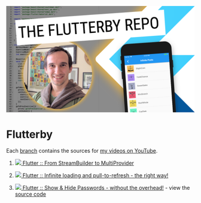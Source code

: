 ![The Flutterby Repo](img/flutterby.png)

# Flutterby

Each [branch](https://github.com/oodavid/flutterby/branches) contains the sources for [my videos on YouTube](https://www.youtube.com/channel/UCMBdBkoT5Hg-ZVYmrnPOncg).

1. [![][youtube] Flutter :: From StreamBuilder to MultiProvider](https://youtu.be/budqAnwn740)

1. [![][youtube] Flutter :: Infinite loading and pull-to-refresh - the right way!](https://youtu.be/hbtYcp0Rnp0)

1. [![][youtube] Flutter :: Show & Hide Passwords - without the overhead!](https://youtu.be/kpaBG_MKgd4) - view the [source code](https://github.com/oodavid/flutterby/tree/3-show-hide-password)



[youtube]: img/youtube.png
